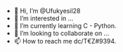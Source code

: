- 👋 Hi, I’m @Ufukyesil28
- 👀 I’m interested in ...
- 🌱 I’m currently learning C - Python.
- 💞️ I’m looking to collaborate on ...
- 📫 How to reach me dc/T€Z#9394.

<!---
Ufukyesil28/Ufukyesil28 is a ✨ special ✨ repository because its `README.md` (this file) appears on your GitHub profile.
You can click the Preview link to take a look at your changes.
--->
